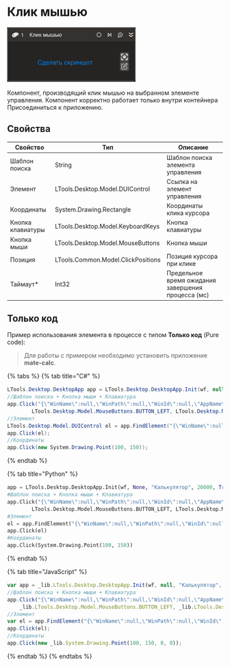 # Клик мышью

![](../../../resources/activities/basic/desktop/image-239.png)

Компонент, производящий клик мышью на выбранном элементе управления. Компонент корректно работает только внутри контейнера Присоединиться к приложению.

## Свойства
| Свойство          | Тип                                   | Описание                                           |
| ----------------- | ------------------------------------- | -------------------------------------------------- |
| Шаблон поиска     | String                                | Шаблон поиска элемента управления                  |
| Элемент           | LTools.Desktop.Model.DUIControl       | Ссылка на элемент управления                       |
| Координаты        | System.Drawing.Rectangle              | Координаты клика курсора                           |
| Кнопка клавиатуры | LTools.Desktop.Model.KeyboardKeys     | Кнопка клавиатуры                                  |
| Кнопка мыши       | LTools.Desktop.Model.MouseButtons     | Кнопка мыши                                        |
| Позиция           | LTools.Common.Model.ClickPositions    | Позиция курсора при клике                          |
| Таймаут\*         | Int32                                 | Предельное время ожидания завершения процесса (мс) |

## Только код  
Пример использования элемента в процессе с типом **Только код** (Pure code):
> Для работы с примером необходимо установить приложение **mate-calc**.

{% tabs %}
{% tab title="C#" %}
```csharp
LTools.Desktop.DesktopApp app = LTools.Desktop.DesktopApp.Init(wf, null, "Калькулятор", 20000, true, LTools.Desktop.Model.DesktopTypes.UIAUTOMATION);
//Шаблон поиска + Кнопка мыши + Клавиатура
app.Click("{\"WinName\":null,\"WinPath\":null,\"WinId\":null,\"AppName\":\"mate-calc\",\"TextSearchMode\":0,\"Items\":[{\"Name\":\"5\",\"Role\":\"push button\",\"Items\":[]}]}",
		LTools.Desktop.Model.MouseButtons.BUTTON_LEFT, LTools.Desktop.Model.KeyboardKeys.CTRL, LTools.Common.Model.ClickPositions.Center, 20000);
//Элемент
LTools.Desktop.Model.DUIControl el = app.FindElement("{\"WinName\":null,\"WinPath\":null,\"WinId\":null,\"AppName\":\"mate-calc\",\"TextSearchMode\":0,\"Items\":[{\"Name\":\"5\",\"Role\":\"push button\",\"Items\":[]}]}");
app.Click(el);
//Координаты
app.Click(new System.Drawing.Point(100, 150));
```
{% endtab %}

{% tab title="Python" %}
```python
app = LTools.Desktop.DesktopApp.Init(wf, None, "Калькулятор", 20000, True, LTools.Desktop.Model.DesktopTypes.UIAUTOMATION)
#Шаблон поиска + Кнопка мыши + Клавиатура
app.Click("{\"WinName\":null,\"WinPath\":null,\"WinId\":null,\"AppName\":\"mate-calc\",\"TextSearchMode\":0,\"Items\":[{\"Name\":\"5\",\"Role\":\"push button\",\"Items\":[]}]}",
		LTools.Desktop.Model.MouseButtons.BUTTON_LEFT, LTools.Desktop.Model.KeyboardKeys.CTRL, LTools.Common.Model.ClickPositions.Center, 20000)
#Элемент
el = app.FindElement("{\"WinName\":null,\"WinPath\":null,\"WinId\":null,\"AppName\":\"mate-calc\",\"TextSearchMode\":0,\"Items\":[{\"Name\":\"5\",\"Role\":\"push button\",\"Items\":[]}]}")
app.Click(el)
#Координаты
app.Click(System.Drawing.Point(100, 150))
```
{% endtab %}

{% tab title="JavaScript" %}
```javascript
var app = _lib.LTools.Desktop.DesktopApp.Init(wf, null, "Калькулятор", 20000, true, _lib.LTools.Desktop.Model.DesktopTypes.UIAUTOMATION);
//Шаблон поиска + Кнопка мыши + Клавиатура
app.Click("{\"WinName\":null,\"WinPath\":null,\"WinId\":null,\"AppName\":\"mate-calc\",\"TextSearchMode\":0,\"Items\":[{\"Name\":\"5\",\"Role\":\"push button\",\"Items\":[]}]}",
	_lib.LTools.Desktop.Model.MouseButtons.BUTTON_LEFT, _lib.LTools.Desktop.Model.KeyboardKeys.CTRL, _lib.LTools.Common.Model.ClickPositions.Center, 20000);
//Элемент
var el = app.FindElement("{\"WinName\":null,\"WinPath\":null,\"WinId\":null,\"AppName\":\"mate-calc\",\"TextSearchMode\":0,\"Items\":[{\"Name\":\"5\",\"Role\":\"push button\",\"Items\":[]}]}");
app.Click(el);
//Координаты
app.Click(new _lib.System.Drawing.Point(100, 150, 0, 0));
```
{% endtab %}
{% endtabs %}
